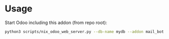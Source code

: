 # Usage

Start Odoo including this addon (from repo root):

```bash
python3 scripts/nix_odoo_web_server.py --db-name mydb --addon mail_bot
```
